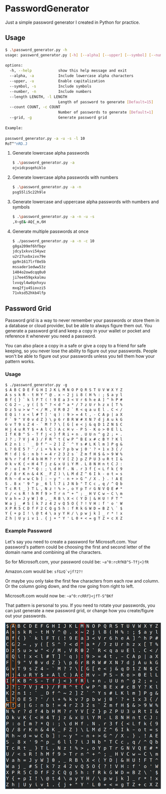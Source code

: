# PasswordGenerator
Just a simple password generator I created in Python for practice.

## Usage
```bash
$ .\password_generator.py -h
usage: password_generator.py [-h] [--alpha] [--upper] [--symbol] [--number] [--length LENGTH] [--count COUNT] [--grid]

options:
  -h, --help            show this help message and exit
  --alpha, -a           Include lowercase alpha characters
  --upper, -u           Enable capitalization
  --symbol, -s          Include symbols
  --number, -n          Include numbers
  --length LENGTH, -l LENGTH
                        Length of password to generate [Default=15]
  --count COUNT, -c COUNT
                        Number of passwords to generate [Default=1]
  --grid, -g            Generate password grid

Example:

password_generator.py -a -u -s -l 10
RoT^"nRD.J
```

1. Generate lowercase alpha passwords
    ```bash
    $ .\password_generator.py -a
    ojvidcpsqehiklo
    ```
2. Generate lowercase alpha passwords with numbers
    ```bash
    $ .\password_generator.py -a -n
    psg55li5c22h9le
    ```
3. Generate lowercase and uppercase alpha passwords with numbers and symbols
    ```bash
    $ .\password_generator.py -a -n -u -s
    ,X~gE&-AQ{_m,6H
    ```
4. Generate multiple passwords at once
    ```bash
    $ ./password_generator.py -a -n -c 10
    g8ga209mf6hfbqv
    jdcy1xkvvi54ywz
    u2r27uxbxivx79e
    gp9n1617lrf8e5b
    mssader1edww53z
    1404o2owdcqq0u0
    ji7ee459qxkalmu
    lvvqyl4wdqxhxyu
    mxq2fju45iovzi5
    71vksd52hkb4lfp
    ```

## Password Grid
Password grid is a way to never remember your passwords or store them in a database or cloud provider, but be able to always figure them out. You generate a password grid and keep a copy in your wallet or pocket and reference it whenever you need a password.

You can also place a copy in a safe or give a copy to a friend for safe keeping, so you never lose the ability to figure out your passwords. People won't be able to figure out your passwords unless you tell them how your pattern works.

### Usage
```
$ ./password_generator.py -g
$ A B C D E F G H I J K L M N O P Q R S T U V W X Y Z
A s s k R - t H Y ^ @ . x ~ 2 j i 8 ( H % : ; $ a y l 
B f { } ` k l F T ( ! 9 E a 3 < V r 6 h e A ] ^ h P # 
C G 2 ~ , y ( [ S ^ ? < d ^ a * / 7 z U r h z x [ T % 
D z 5 u > w " < / M , V R 0 2 ` R < q a u E l . C < / 
E Q i ! x < l # T ] ' q ) : 9 > = 4 t , - C A p | a X 
F ` 9 " V 0 v d Z } \ p 6 r B R W # X N 7 d j A u k G 
G v T 9 s Z 4 - ` M ? 7 \ [ G [ e < j & q D 1 Z N $ C 
H j 4 u R Y $ + A l C ) A c H v - P S - K o > 0 E l L 
I f K B ^ S - T f j < } f R i + n . U U n ^ g 2 ; + . 
J ? ; 7 V j 4 } / F R ^ t { w P ^ B E x # c B Y ? K l 
K 2 n 1 : ` _ D f ^ ~ 2 ] Z ` ^ Y s # L K l m ] P g & 
L ? O E 5 ? ' / i + % k v 7 p b w j 0 ' ? + 1 x 3 { / 
M ! d | G : n b ! = 4 r 2 3 2 s ` Z m f H $ & > 9 W % 
N % r ? d f 4 b H M ? r Y V [ Z } p Z P U 3 u R t I & 
O k v K { < H 4 T j z & x U i Y M . L 8 N H n t C J : 
P : o [ m ? * Q : ; \ d H f . N . r 3 f { < L f k { 9 
Q / 8 r K n & 4 K _ F Z ) \ L M d Z ^ 6 I k - o t = s 
R h ~ d = w C b ] : ~ y " - n + > G ^ / X . } . ! A E 
S . 8 x ' 9 ^ p _ 6 l l 7 i J N b " T C c , q / ^ Q b 
T c R t _ } T L , N z ! % > , o Y p T r G N V Q E # * 
U / < s R ! h M f 9 > T r n ^ + ^ ; _ H V C w ~ C \ m 
V a h = J y W ] 0 , _ R B \ X < ( Y D | & H U ! F T ^ 
W a j _ # S [ k 7 z 4 2 v Q 5 O { ? ! V H : f ' o ' W 
X P R 5 C D f F 2 C Q g 5 h : f R k G W D = B Z \ ` $ 
Y { + p I ! \ @ t 4 \ a y Y H / \ p w j k ] _ r * ! x 
Z h | U y i v 1 . { j + " Y ' L 0 + < = g T Z + c X Z
```

### Example Password
Let's say you need to create a password for Microsoft.com. Your password's pattern could be choosing the first and second letter of the domain name and combining all the characters.

So for Microsoft.com, your password could be: `~a^0:rcRfKB^S-Tfj<}fR`

Amazon.com would be: ```sfGzQ`vjf?2?!```

Or maybe you only take the first few characters from each row and column. Or the column going down, and the row going from right to left.

Microsoft.com would now be: `~a^0:rcRRf}<jfT-S^BKf`

That pattern is personal to you. If you need to rotate your passwords, you can just generate a new password grid, or change how you create/figure out your passwords.

![](images/password_grid_example.png)